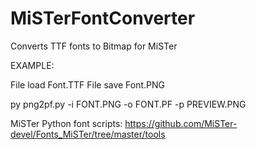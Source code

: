 # MiSTerFontConverter
Converts TTF fonts to Bitmap for MiSTer

EXAMPLE:


File load Font.TTF
File save Font.PNG

py png2pf.py -i FONT.PNG -o FONT.PF -p PREVIEW.PNG

MiSTer Python font scripts:
https://github.com/MiSTer-devel/Fonts_MiSTer/tree/master/tools